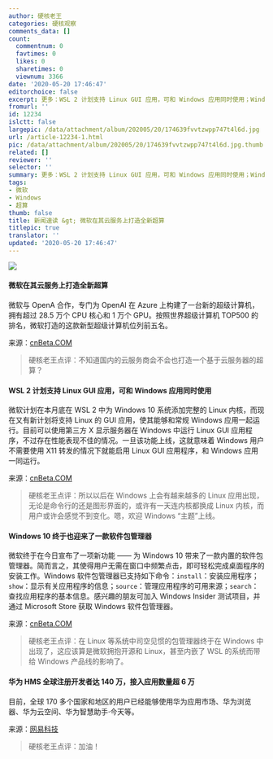 ```yaml
---
author: 硬核老王
categories: 硬核观察
comments_data: []
count:
  commentnum: 0
  favtimes: 0
  likes: 0
  sharetimes: 0
  viewnum: 3366
date: '2020-05-20 17:46:47'
editorchoice: false
excerpt: 更多：WSL 2 计划支持 Linux GUI 应用，可和 Windows 应用同时使用；Windows 10 终于也迎来了一款软件包管理器
fromurl: ''
id: 12234
islctt: false
largepic: /data/attachment/album/202005/20/174639fvvtzwpp747t4l6d.jpg
url: /article-12234-1.html
pic: /data/attachment/album/202005/20/174639fvvtzwpp747t4l6d.jpg.thumb.jpg
related: []
reviewer: ''
selector: ''
summary: 更多：WSL 2 计划支持 Linux GUI 应用，可和 Windows 应用同时使用；Windows 10 终于也迎来了一款软件包管理器
tags:
- 微软
- Windows
- 超算
thumb: false
title: 新闻速读 &gt; 微软在其云服务上打造全新超算
titlepic: true
translator: ''
updated: '2020-05-20 17:46:47'
---
```


![](/data/attachment/album/202005/20/174639fvvtzwpp747t4l6d.jpg)


#### 微软在其云服务上打造全新超算


微软与 OpenA 合作，专门为 OpenAI 在 Azure 上构建了一台新的超级计算机，拥有超过 28.5 万个 CPU 核心和 1 万个 GPU。按照世界超级计算机 TOP500 的排名，微软打造的这款新型超级计算机位列前五名。


来源：[cnBeta.COM](https://www.cnbeta.com/articles/tech/981083.htm)



> 
> 硬核老王点评：不知道国内的云服务商会不会也打造一个基于云服务器的超算？
> 
> 
> 


#### WSL 2 计划支持 Linux GUI 应用，可和 Windows 应用同时使用


微软计划在本月底在 WSL 2 中为 Windows 10 系统添加完整的 Linux 内核，而现在又有新计划将支持 Linux 的 GUI 应用，使其能够和常规 Windows 应用一起运行。目前可以使用第三方 X 显示服务器在 Windows 中运行 Linux GUI 应用程序，不过存在性能表现不佳的情况。一旦该功能上线，这就意味着 Windows 用户不需要使用 X11 转发的情况下就能启用 Linux GUI 应用程序，和 Windows 应用一同运行。


来源：[cnBeta.COM](https://www.cnbeta.com/articles/tech/981187.htm)



> 
> 硬核老王点评：所以以后在 Windows 上会有越来越多的 Linux 应用出现，无论是命令行的还是图形界面的，或许有一天连内核都换成 Linux 内核，而用户或许会感觉不到变化。嗯，欢迎 Windows “主题”上线。
> 
> 
> 


#### Windows 10 终于也迎来了一款软件包管理器


微软终于在今日宣布了一项新功能 —— 为 Windows 10 带来了一款内置的软件包管理器。简而言之，其使得用户无需在窗口中频繁点击，即可轻松完成桌面程序的安装工作。Windows 软件包管理器已支持如下命令：`install`：安装应用程序；`show`：显示有关应用程序的信息；`source`：管理应用程序的可用来源；`search`：查找应用程序的基本信息。感兴趣的朋友可加入 Windows Insider 测试项目，并通过 Microsoft Store 获取 Windows 软件包管理器。


来源：[cnBeta.COM](https://www.cnbeta.com/articles/tech/981255.htm)



> 
> 硬核老王点评：在 Linux 等系统中司空见惯的包管理器终于在 Windows 中出现了，这应该算是微软拥抱开源和 Linux，甚至内嵌了 WSL 的系统而带给 Windows 产品线的影响了。
> 
> 
> 


#### 华为 HMS 全球注册开发者达 140 万，接入应用数量超 6 万


目前，全球 170 多个国家和地区的用户已经能够使用华为应用市场、华为浏览器、华为云空间、华为智慧助手·今天等。


来源：[网易科技](https://tech.163.com/20/0519/16/FD0JPFOI00097U7S.html)



> 
> 硬核老王点评：加油！
> 
> 
>